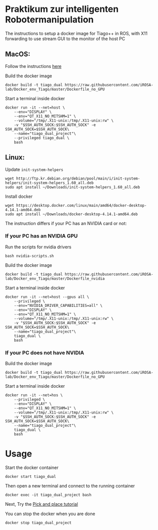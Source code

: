 # Praktikum zur intelligenten Robotermanipulation

The instructions to setup a docker image for Tiago++ in ROS, with X11 forwarding to use stream GUI to the monitor of the host PC

## MacOS:
Follow the instructions [here](https://docs.docker.com/desktop/install/mac-install/)

Build the docker image
```
docker build -t tiago_dual https://raw.githubusercontent.com/iROSA-lab/Docker_env_Tiago/master/Dockerfile_no_GPU
```

Start a terminal inside docker
```
docker run -it --net=host \
    --env="DISPLAY" \
    --env="QT_X11_NO_MITSHM=1" \
    --volume="/tmp/.X11-unix:/tmp/.X11-unix:rw" \
    -v "$SSH_AUTH_SOCK:$SSH_AUTH_SOCK" -e SSH_AUTH_SOCK=$SSH_AUTH_SOCK\
    --name="tiago_dual_project"\
    --privileged tiago_dual \
    bash
```

## Linux:
Update `init-system-helpers`
```
wget http://ftp.kr.debian.org/debian/pool/main/i/init-system-helpers/init-system-helpers_1.60_all.deb
sudo apt install ~/Downloads/init-system-helpers_1.60_all.deb
```
Install docker
```
wget https://desktop.docker.com/linux/main/amd64/docker-desktop-4.14.1-amd64.deb
sudo apt install ~/Downloads/docker-desktop-4.14.1-amd64.deb
```
The instruction differs if your PC has an NVIDIA card or not:

### If your PC has an NVIDIA GPU
Run the scripts for nvidia drivers
```
bash nvidia-scripts.sh
```

Build the docker image
```
docker build -t tiago_dual https://raw.githubusercontent.com/iROSA-lab/Docker_env_Tiago/master/Dockerfile_nvidia
```

Start a terminal inside docker
```
docker run -it --net=host --gpus all \
    --privileged \
    --env="NVIDIA_DRIVER_CAPABILITIES=all" \
    --env="DISPLAY" \
    --env="QT_X11_NO_MITSHM=1" \
    --volume="/tmp/.X11-unix:/tmp/.X11-unix:rw" \
    -v "$SSH_AUTH_SOCK:$SSH_AUTH_SOCK" -e SSH_AUTH_SOCK=$SSH_AUTH_SOCK\
    --name="tiago_dual_project"\
    tiago_dual \
    bash
```

### If your PC does not have NVIDIA

Build the docker image
```
docker build -t tiago_dual https://raw.githubusercontent.com/iROSA-lab/Docker_env_Tiago/master/Dockerfile_no_GPU
```

Start a terminal inside docker
```
docker run -it --net=hos \
    --privileged \
    --env="DISPLAY" \
    --env="QT_X11_NO_MITSHM=1" \
    --volume="/tmp/.X11-unix:/tmp/.X11-unix:rw" \
    -v "$SSH_AUTH_SOCK:$SSH_AUTH_SOCK" -e SSH_AUTH_SOCK=$SSH_AUTH_SOCK\
    --name="tiago_dual_project"\
    tiago_dual \
    bash
```

# Usage

Start the docker container
```
docker start tiago_dual
```
Then open a new terminal and connect to the running container
```
docker exec -it tiago_dual_project bash
```

Next, Try the [Pick and place tutorial](http://wiki.ros.org/Robots/TIAGo/Tutorials/MoveIt/Pick_place)

You can stop the docker when you are done
```
docker stop tiago_dual_project
```